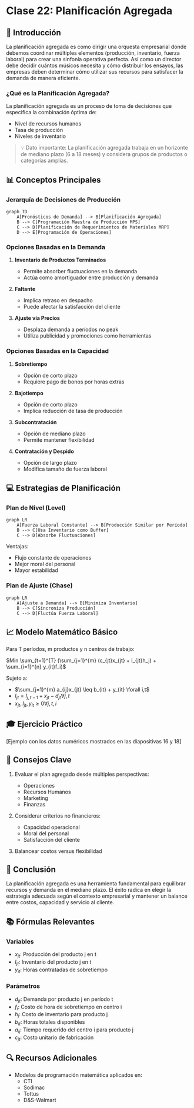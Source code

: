 # Clase 22: Planificación Agregada

## 🎯 Introducción

La planificación agregada es como dirigir una orquesta empresarial donde debemos coordinar múltiples elementos (producción, inventario, fuerza laboral) para crear una sinfonía operativa perfecta. Así como un director debe decidir cuántos músicos necesita y cómo distribuir los ensayos, las empresas deben determinar cómo utilizar sus recursos para satisfacer la demanda de manera eficiente.

### ¿Qué es la Planificación Agregada?

La planificación agregada es un proceso de toma de decisiones que especifica la combinación óptima de:

- Nivel de recursos humanos
- Tasa de producción
- Niveles de inventario

> 💡 Dato importante: La planificación agregada trabaja en un horizonte de mediano plazo (6 a 18 meses) y considera grupos de productos o categorías amplias.

## 📊 Conceptos Principales

### Jerarquía de Decisiones de Producción

```mermaid
graph TD
    A[Pronósticos de Demanda] --> B[Planificación Agregada]
    B --> C[Programación Maestra de Producción MPS]
    C --> D[Planificación de Requerimientos de Materiales MRP]
    D --> E[Programación de Operaciones]
```

### Opciones Basadas en la Demanda

1. **Inventario de Productos Terminados**

   - Permite absorber fluctuaciones en la demanda
   - Actúa como amortiguador entre producción y demanda

2. **Faltante**

   - Implica retraso en despacho
   - Puede afectar la satisfacción del cliente

3. **Ajuste vía Precios**
   - Desplaza demanda a períodos no peak
   - Utiliza publicidad y promociones como herramientas

### Opciones Basadas en la Capacidad

1. **Sobretiempo**

   - Opción de corto plazo
   - Requiere pago de bonos por horas extras

2. **Bajotiempo**

   - Opción de corto plazo
   - Implica reducción de tasa de producción

3. **Subcontratación**

   - Opción de mediano plazo
   - Permite mantener flexibilidad

4. **Contratación y Despido**
   - Opción de largo plazo
   - Modifica tamaño de fuerza laboral

## 💻 Estrategias de Planificación

### Plan de Nivel (Level)

```mermaid
graph LR
    A[Fuerza Laboral Constante] --> B[Producción Similar por Período]
    B --> C[Usa Inventario como Buffer]
    C --> D[Absorbe Fluctuaciones]
```

Ventajas:

- Flujo constante de operaciones
- Mejor moral del personal
- Mayor estabilidad

### Plan de Ajuste (Chase)

```mermaid
graph LR
    A[Ajuste a Demanda] --> B[Minimiza Inventario]
    B --> C[Sincroniza Producción]
    C --> D[Fluctúa Fuerza Laboral]
```

## 📈 Modelo Matemático Básico

Para T períodos, m productos y n centros de trabajo:

$Min \sum_{t=1}^{T} (\sum_{j=1}^{m} (c_{jt}x_{jt} + I_{jt}h_j) + \sum_{i=1}^{n} y_{it}f_i)$

Sujeto a:

- $\sum_{j=1}^{m} a_{ij}x_{jt} \leq b_{it} + y_{it} \forall i,t$
- $I_{jt} = I_{j,t-1} + x_{jt} - d_{jt} \forall j,t$
- $x_{jt}, I_{jt}, y_{it} \geq 0 \forall j,t,i$

## 🎓 Ejercicio Práctico

[Ejemplo con los datos numéricos mostrados en las diapositivas 16 y 18]

## 🔑 Consejos Clave

1. Evaluar el plan agregado desde múltiples perspectivas:

   - Operaciones
   - Recursos Humanos
   - Marketing
   - Finanzas

2. Considerar criterios no financieros:

   - Capacidad operacional
   - Moral del personal
   - Satisfacción del cliente

3. Balancear costos versus flexibilidad

## 📝 Conclusión

La planificación agregada es una herramienta fundamental para equilibrar recursos y demanda en el mediano plazo. El éxito radica en elegir la estrategia adecuada según el contexto empresarial y mantener un balance entre costos, capacidad y servicio al cliente.

## 📚 Fórmulas Relevantes

### Variables

- $x_{jt}$: Producción del producto j en t
- $I_{jt}$: Inventario del producto j en t
- $y_{it}$: Horas contratadas de sobretiempo

### Parámetros

- $d_{jt}$: Demanda por producto j en período t
- $f_i$: Costo de hora de sobretiempo en centro i
- $h_j$: Costo de inventario para producto j
- $b_{it}$: Horas totales disponibles
- $a_{ij}$: Tiempo requerido del centro i para producto j
- $c_{jt}$: Costo unitario de fabricación

## 🔍 Recursos Adicionales

- Modelos de programación matemática aplicados en:
  - CTI
  - Sodimac
  - Tottus
  - D&S-Walmart

